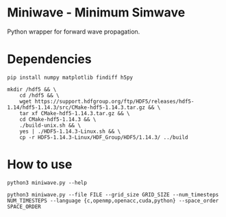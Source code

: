 # Miniwave - Minimum Simwave

Python wrapper for forward wave propagation.

# Dependencies

`pip install numpy matplotlib findiff h5py`

```
mkdir /hdf5 && \
    cd /hdf5 && \
    wget https://support.hdfgroup.org/ftp/HDF5/releases/hdf5-1.14/hdf5-1.14.3/src/CMake-hdf5-1.14.3.tar.gz && \
    tar xf CMake-hdf5-1.14.3.tar.gz && \
    cd CMake-hdf5-1.14.3 && \
    ./build-unix.sh && \
    yes | ./HDF5-1.14.3-Linux.sh && \
    cp -r HDF5-1.14.3-Linux/HDF_Group/HDF5/1.14.3/ ../build
```

# How to use

`python3 miniwave.py --help`

`python3 miniwave.py --file FILE --grid_size GRID_SIZE --num_timesteps NUM_TIMESTEPS --language {c,openmp,openacc,cuda,python} --space_order SPACE_ORDER`

